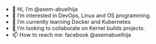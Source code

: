 - 👋 Hi, I’m @asem-abuelhija
- 👀 I’m interested in DevOps, Linux and OS programming.
- 🌱 I’m currently learning Docker and Kubernetes
- 💞️ I’m looking to collaborate on Kernel builds projects.
- 📫 How to reach me: facebook @asemabuelhija


